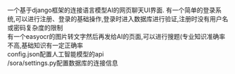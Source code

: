 # 
一个基于django框架的连接语言模型AI的网页聊天UI界面. 
有一个简单的登录系统,可以进行注册、登录的基础操作,登录时进入数据库进行验证,注册时没有用户名或密码复杂度的限制   
有一个easyocr的图片转文字然后再发给AI的页面,可以进行搜题(专业知识准确率不高,基础知识有一定正确率  
config.json配置人工智能模型的api  
/sora/settings.py配置数据库的连接信息  
